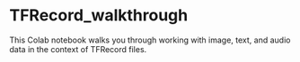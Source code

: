 # TFRecord_walkthrough
This Colab notebook walks you through working with image, text, and audio data in the context of TFRecord files.
